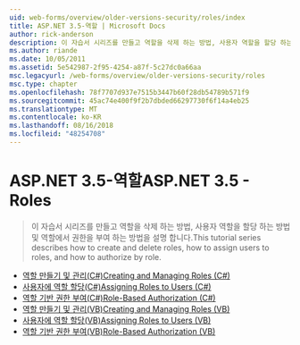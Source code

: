 ```yaml
---
uid: web-forms/overview/older-versions-security/roles/index
title: ASP.NET 3.5-역할 | Microsoft Docs
author: rick-anderson
description: 이 자습서 시리즈를 만들고 역할을 삭제 하는 방법, 사용자 역할을 할당 하는 방법 및 역할에서 권한을 부여 하는 방법을 설명 합니다.
ms.author: riande
ms.date: 10/05/2011
ms.assetid: 5e542987-2f95-4254-a87f-5c27dc0a66aa
msc.legacyurl: /web-forms/overview/older-versions-security/roles
msc.type: chapter
ms.openlocfilehash: 78f7707d937e7515b3447b60f28db54789b571f9
ms.sourcegitcommit: 45ac74e400f9f2b7dbded66297730f6f14a4eb25
ms.translationtype: MT
ms.contentlocale: ko-KR
ms.lasthandoff: 08/16/2018
ms.locfileid: "48254708"
---
```

<a name="aspnet-35---roles"></a><span data-ttu-id="e2a70-103">ASP.NET 3.5-역할</span><span class="sxs-lookup"><span data-stu-id="e2a70-103">ASP.NET 3.5 - Roles</span></span>
====================
> <span data-ttu-id="e2a70-104">이 자습서 시리즈를 만들고 역할을 삭제 하는 방법, 사용자 역할을 할당 하는 방법 및 역할에서 권한을 부여 하는 방법을 설명 합니다.</span><span class="sxs-lookup"><span data-stu-id="e2a70-104">This tutorial series describes how to create and delete roles, how to assign users to roles, and how to authorize by role.</span></span>


- [<span data-ttu-id="e2a70-105">역할 만들기 및 관리(C#)</span><span class="sxs-lookup"><span data-stu-id="e2a70-105">Creating and Managing Roles (C#)</span></span>](creating-and-managing-roles-cs.md)
- [<span data-ttu-id="e2a70-106">사용자에 역할 할당(C#)</span><span class="sxs-lookup"><span data-stu-id="e2a70-106">Assigning Roles to Users (C#)</span></span>](assigning-roles-to-users-cs.md)
- [<span data-ttu-id="e2a70-107">역할 기반 권한 부여(C#)</span><span class="sxs-lookup"><span data-stu-id="e2a70-107">Role-Based Authorization (C#)</span></span>](role-based-authorization-cs.md)
- [<span data-ttu-id="e2a70-108">역할 만들기 및 관리(VB)</span><span class="sxs-lookup"><span data-stu-id="e2a70-108">Creating and Managing Roles (VB)</span></span>](creating-and-managing-roles-vb.md)
- [<span data-ttu-id="e2a70-109">사용자에 역할 할당(VB)</span><span class="sxs-lookup"><span data-stu-id="e2a70-109">Assigning Roles to Users (VB)</span></span>](assigning-roles-to-users-vb.md)
- [<span data-ttu-id="e2a70-110">역할 기반 권한 부여(VB)</span><span class="sxs-lookup"><span data-stu-id="e2a70-110">Role-Based Authorization (VB)</span></span>](role-based-authorization-vb.md)
